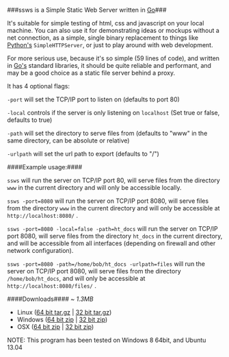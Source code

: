 ###ssws is a Simple Static Web Server written in [Go][1]###

It's suitable for simple testing of html, css and javascript on your local machine. You can also use it for demonstrating ideas or mockups without a net connection, as a simple, single binary replacement to things like [Python's][2] `SimpleHTTPServer`, or just to play around with web development.

For more serious use, because it's so simple (59 lines of code), and written in [Go's][1] standard libraries, it should be quite reliable and performant, and may be a good choice as a static file server behind a proxy.

It has 4 optional flags:

`-port` will set the TCP/IP port to listen on (defaults to port 80)

`-local` controls if the server is only listening on `localhost` (Set true or false, defaults to true)

`-path` will set the directory to serve files from (defaults to "www" in the same directory, can be absolute or relative)

`-urlpath` will set the url path to export (defaults to "/")

####Example usage:####

`ssws` will run the server on TCP/IP port 80, will serve files from the directory `www` in the current directory and will only be accessible locally.

`ssws -port=8080` will run the server on TCP/IP port 8080, will serve files from the directory `www` in the current directory and will only be accessible at `http://localhost:8080/` .

`ssws -port=8080 -local=false -path=ht_docs` will run the server on TCP/IP port 8080, will serve files from the directory `ht_docs` in the current directory, and will be accessible from all interfaces (depending on firewall and other network configuration).

`ssws -port=8080 -path=/home/bob/ht_docs -urlpath=files` will run the server on TCP/IP port 8080, will serve files from the directory `/home/bob/ht_docs`, and will only be accessible at `http://localhost:8080/files/` .

####Downloads####
*~ 1.3MB*
- Linux ([64 bit tar.gz][3] | [32 bit tar.gz][4])
- Windows ([64 bit zip][5] | [32 bit zip][6])
- OSX ([64 bit zip][7] | [32 bit zip][8])

NOTE: This program has been tested on Windows 8 64bit, and Ubuntu 13.04

[1]: http://golang.org
[2]: http://python.org
[3]: https://intermer.net/downloads/ssws/bin/linux_amd64/ssws_linux_amd64.tar.gz
[4]: https://intermer.net/downloads/ssws/bin/linux_386/ssws_linux_386.tar.gz
[5]: https://intermer.net/downloads/ssws/bin/windows_amd64/ssws_windows_amd64.zip
[6]: https://intermer.net/downloads/ssws/bin/windows_386/ssws_windows_386.zip
[7]: https://intermer.net/downloads/ssws/bin/darwin_amd64/ssws_darwin_amd64.zip
[8]: https://intermer.net/downloads/ssws/bin/darwin_386/ssws_darwin_386.zip
[8]: https://intermer.net/downloads/ssws/bin/darwin_386/ssws_darwin_386.zip